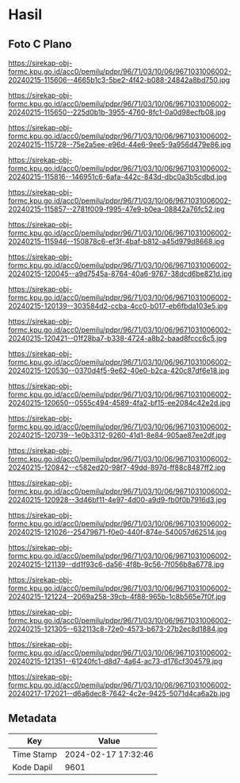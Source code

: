 # Hasil

## Foto C Plano

https://sirekap-obj-formc.kpu.go.id/acc0/pemilu/pdpr/96/71/03/10/06/9671031006002-20240215-115606--4665b1c3-5be2-4f42-b088-24842a8bd750.jpg

https://sirekap-obj-formc.kpu.go.id/acc0/pemilu/pdpr/96/71/03/10/06/9671031006002-20240215-115650--225d0b1b-3955-4760-8fc1-0a0d98ecfb08.jpg

https://sirekap-obj-formc.kpu.go.id/acc0/pemilu/pdpr/96/71/03/10/06/9671031006002-20240215-115728--75e2a5ee-e96d-44e6-9ee5-9a956d479e86.jpg

https://sirekap-obj-formc.kpu.go.id/acc0/pemilu/pdpr/96/71/03/10/06/9671031006002-20240215-115816--146951c6-6afa-442c-843d-dbc0a3b5cdbd.jpg

https://sirekap-obj-formc.kpu.go.id/acc0/pemilu/pdpr/96/71/03/10/06/9671031006002-20240215-115857--2781f009-f995-47e9-b0ea-08842a76fc52.jpg

https://sirekap-obj-formc.kpu.go.id/acc0/pemilu/pdpr/96/71/03/10/06/9671031006002-20240215-115946--150878c6-ef3f-4baf-b812-a45d979d8668.jpg

https://sirekap-obj-formc.kpu.go.id/acc0/pemilu/pdpr/96/71/03/10/06/9671031006002-20240215-120045--a9d7545a-8764-40a6-9767-38dcd6be821d.jpg

https://sirekap-obj-formc.kpu.go.id/acc0/pemilu/pdpr/96/71/03/10/06/9671031006002-20240215-120139--303584d2-ccba-4cc0-b017-eb6fbda103e5.jpg

https://sirekap-obj-formc.kpu.go.id/acc0/pemilu/pdpr/96/71/03/10/06/9671031006002-20240215-120421--01f28ba7-b338-4724-a8b2-baad8fccc6c5.jpg

https://sirekap-obj-formc.kpu.go.id/acc0/pemilu/pdpr/96/71/03/10/06/9671031006002-20240215-120530--0370d4f5-9e62-40e0-b2ca-420c87df6e18.jpg

https://sirekap-obj-formc.kpu.go.id/acc0/pemilu/pdpr/96/71/03/10/06/9671031006002-20240215-120650--0555c494-4589-4fa2-bf15-ee2084c42e2d.jpg

https://sirekap-obj-formc.kpu.go.id/acc0/pemilu/pdpr/96/71/03/10/06/9671031006002-20240215-120739--1e0b3312-9260-41d1-8e84-905ae87ee2df.jpg

https://sirekap-obj-formc.kpu.go.id/acc0/pemilu/pdpr/96/71/03/10/06/9671031006002-20240215-120842--c582ed20-98f7-49dd-897d-ff88c8487ff2.jpg

https://sirekap-obj-formc.kpu.go.id/acc0/pemilu/pdpr/96/71/03/10/06/9671031006002-20240215-120928--3d46bf11-4e97-4d00-a9d9-fb0f0b7916d3.jpg

https://sirekap-obj-formc.kpu.go.id/acc0/pemilu/pdpr/96/71/03/10/06/9671031006002-20240215-121026--25479671-f0e0-440f-874e-540057d62514.jpg

https://sirekap-obj-formc.kpu.go.id/acc0/pemilu/pdpr/96/71/03/10/06/9671031006002-20240215-121139--dd1f93c6-da56-4f8b-9c56-7f056b8a6778.jpg

https://sirekap-obj-formc.kpu.go.id/acc0/pemilu/pdpr/96/71/03/10/06/9671031006002-20240215-121224--2069a258-39cb-4f88-965b-1c8b565e7f0f.jpg

https://sirekap-obj-formc.kpu.go.id/acc0/pemilu/pdpr/96/71/03/10/06/9671031006002-20240215-121305--632113c8-72e0-4573-b673-27b2ec8d1884.jpg

https://sirekap-obj-formc.kpu.go.id/acc0/pemilu/pdpr/96/71/03/10/06/9671031006002-20240215-121351--61240fc1-d8d7-4a64-ac73-d176cf304579.jpg

https://sirekap-obj-formc.kpu.go.id/acc0/pemilu/pdpr/96/71/03/10/06/9671031006002-20240217-172021--d6a6dec8-7642-4c2e-9425-5071d4ca6a2b.jpg


## Metadata

| Key        | Value               |
| ---------- | ------------------- |
| Time Stamp | 2024-02-17 17:32:46 |
| Kode Dapil | 9601                |



